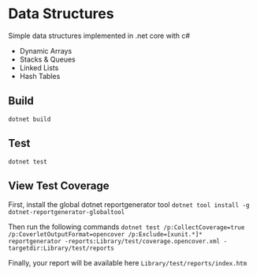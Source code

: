 # Data Structures

Simple data structures implemented in .net core with c#

* Dynamic Arrays
* Stacks & Queues
* Linked Lists
* Hash Tables

## Build

`dotnet build`

## Test

`dotnet test`

## View Test Coverage

First, install the global dotnet reportgenerator tool
`dotnet tool install -g dotnet-reportgenerator-globaltool`

Then run the following commands
`dotnet test /p:CollectCoverage=true /p:CoverletOutputFormat=opencover /p:Exclude=[xunit.*]*`
`reportgenerator -reports:Library/test/coverage.opencover.xml -targetdir:Library/test/reports`

Finally, your report will be available here
`Library/test/reports/index.htm`